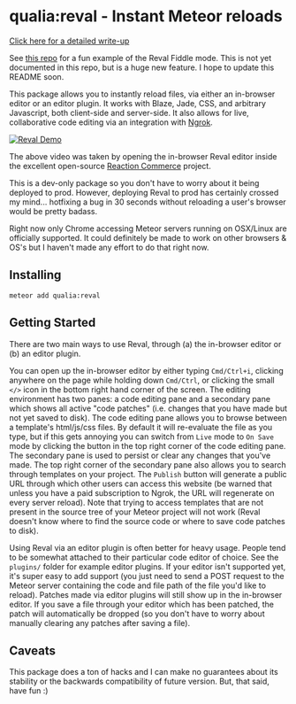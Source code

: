 # qualia:reval - Instant Meteor reloads

[Click here for a detailed write-up](https://eng.qualia.com/reval-interactive-meteor-dev-c24cf3c52304)

See [this repo](https://github.com/qualialabs/meteor-night-demo) for a fun example of the Reval Fiddle mode. This is not yet documented in this repo, but is a huge new feature. I hope to update this README soon.

This package allows you to instantly reload files, via either an in-browser editor or an editor plugin. It works with Blaze, Jade, CSS, and arbitrary Javascript, both client-side and server-side. It also allows for live, collaborative code editing via an integration with [Ngrok](https://ngrok.com).

[![Reval Demo](https://cloud.githubusercontent.com/assets/247408/26030584/59575586-380c-11e7-94ec-11f7769b197a.png)](http://www.youtube.com/watch?v=16QifLSZwLo)

The above video was taken by opening the in-browser Reval editor inside the excellent open-source [Reaction Commerce](https://github.com/reactioncommerce/reaction) project.

This is a dev-only package so you don't have to worry about it being deployed to prod. However, deploying Reval to prod has certainly crossed my mind... hotfixing a bug in 30 seconds without reloading a user's browser would be pretty badass.

Right now only Chrome accessing Meteor servers running on OSX/Linux are officially supported. It could definitely be made to work on other browsers & OS's but I haven't made any effort to do that right now.

## Installing

`meteor add qualia:reval`

## Getting Started

There are two main ways to use Reval, through (a) the in-browser editor or (b) an editor plugin.

You can open up the in-browser editor by either typing `Cmd/Ctrl+i`, clicking anywhere on the page while holding down `Cmd/Ctrl`, or clicking the small `</>` icon in the bottom right hand corner of the screen. The editing environment has two panes: a code editing pane and a secondary pane which shows all active "code patches" (i.e. changes that you have made but not yet saved to disk). The code editing pane allows you to browse between a template's html/js/css files. By default it will re-evaluate the file as you type, but if this gets annoying you can switch from `Live` mode to `On Save` mode by clicking the button in the top right corner of the code editing pane. The secondary pane is used to persist or clear any changes that you've made. The top right corner of the secondary pane also allows you to search through templates on your project. The `Publish` button will generate a public URL through which other users can access this website (be warned that unless you have a paid subscription to Ngrok, the URL will regenerate on every server reload). Note that trying to access templates that are not present in the source tree of your Meteor project will not work (Reval doesn't know where to find the source code or where to save code patches to disk).

Using Reval via an editor plugin is often better for heavy usage. People tend to be somewhat attached to their particular code editor of choice. See the `plugins/` folder for example editor plugins. If your editor isn't supported yet, it's super easy to add support (you just need to send a POST request to the Meteor server containing the code and file path of the file you'd like to reload). Patches made via editor plugins will still show up in the in-browser editor. If you save a file through your editor which has been patched, the patch will automatically be dropped (so you don't have to worry about manually clearing any patches after saving a file).

## Caveats
This package does a ton of hacks and I can make no guarantees about its stability or the backwards compatibility of future version. But, that said, have fun :)
